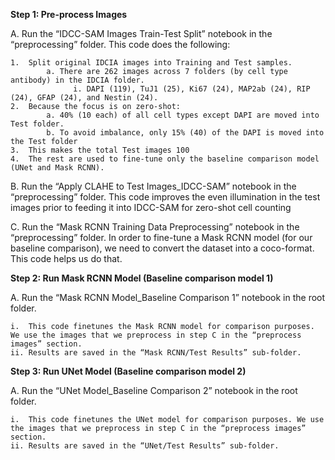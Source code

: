 **Step 1: Pre-process Images**

A.	Run the “IDCC-SAM Images Train-Test Split” notebook in the “preprocessing” folder. This code does the following:

    1.	Split original IDCIA images into Training and Test samples.
            a. There are 262 images across 7 folders (by cell type antibody) in the IDCIA folder.
                  i. DAPI (119), TuJ1 (25), Ki67 (24), MAP2ab (24), RIP (24), GFAP (24), and Nestin (24).
    2.	Because the focus is on zero-shot:
            a. 40% (10 each) of all cell types except DAPI are moved into Test folder.
            b. To avoid imbalance, only 15% (40) of the DAPI is moved into the Test folder
    3.	This makes the total Test images 100
    4.	The rest are used to fine-tune only the baseline comparison model (UNet and Mask RCNN).

B.	Run the “Apply CLAHE to Test Images_IDCC-SAM” notebook in the “preprocessing” folder. This code improves the even illumination in the test images prior to feeding it into IDCC-SAM for zero-shot cell counting

C.	Run the “Mask RCNN Training Data Preprocessing” notebook in the “preprocessing” folder. In order to fine-tune a Mask RCNN model (for our baseline comparison), we need to convert the dataset into a coco-format. This code helps us do that. 


**Step 2: Run Mask RCNN Model (Baseline comparison model 1)**

A.	Run the “Mask RCNN Model_Baseline Comparison 1” notebook in the root folder.

    i.	This code finetunes the Mask RCNN model for comparison purposes. We use the images that we preprocess in step C in the “preprocess images” section.
    ii.	Results are saved in the “Mask RCNN/Test Results” sub-folder.


**Step 3: Run UNet Model (Baseline comparison model 2)**

A.	Run the “UNet Model_Baseline Comparison 2” notebook in the root folder.

    i.	This code finetunes the UNet model for comparison purposes. We use the images that we preprocess in step C in the “preprocess images” section.
    ii.	Results are saved in the “UNet/Test Results” sub-folder.
